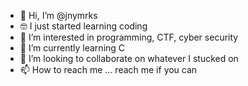 - 👋 Hi, I’m @jnymrks
- 🤓 I just started learning coding
- 👀 I’m interested in programming, CTF, cyber security
- 🌱 I’m currently learning C
- 💞️ I’m looking to collaborate on whatever I stucked on
- 📫 How to reach me ... reach me if you can

<!---
jnymrks/jnymrks is a ✨ special ✨ repository because its `README.md` (this file) appears on your GitHub profile.
You can click the Preview link to take a look at your changes.
--->
